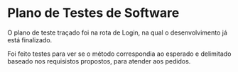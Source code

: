 # Plano de Testes de Software

O plano de teste traçado foi na rota de Login, na qual o desenvolvimento já está finalizado. 

Foi feito testes para ver se o método correspondia ao esperado e delimitado baseado nos requisistos propostos, para atender aos pedidos.
